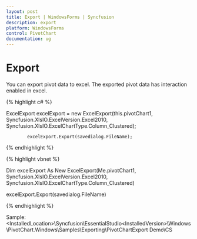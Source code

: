 ```yaml
---
layout: post
title: Export | WindowsForms | Syncfusion
description: export
platform: WindowsForms
control: PivotChart
documentation: ug
---
```


# Export

You can export pivot data to excel. The exported pivot data has interaction enabled in excel.

{% highlight c# %}

ExcelExport excelExport = new ExcelExport(this.pivotChart1, Syncfusion.XlsIO.ExcelVersion.Excel2010, Syncfusion.XlsIO.ExcelChartType.Column_Clustered);

            excelExport.Export(savedialog.FileName);

{% endhighlight %}

{% highlight vbnet %}

Dim excelExport As New ExcelExport(Me.pivotChart1, Syncfusion.XlsIO.ExcelVersion.Excel2010, Syncfusion.XlsIO.ExcelChartType.Column_Clustered)

excelExport.Export(savedialog.FileName)

{% endhighlight %}

Sample: &lt;InstalledLocation&gt;\Syncfusion\EssentialStudio\<InstalledVersion>\Windows\PivotChart.Windows\Samples\Exporting\PivotChartExport Demo\CS